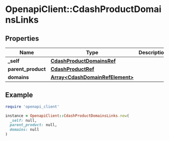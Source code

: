 # OpenapiClient::CdashProductDomainsLinks

## Properties

| Name | Type | Description | Notes |
| ---- | ---- | ----------- | ----- |
| **_self** | [**CdashProductDomainsRef**](CdashProductDomainsRef.md) |  | [optional] |
| **parent_product** | [**CdashProductRef**](CdashProductRef.md) |  | [optional] |
| **domains** | [**Array&lt;CdashDomainRefElement&gt;**](CdashDomainRefElement.md) |  | [optional] |

## Example

```ruby
require 'openapi_client'

instance = OpenapiClient::CdashProductDomainsLinks.new(
  _self: null,
  parent_product: null,
  domains: null
)
```

